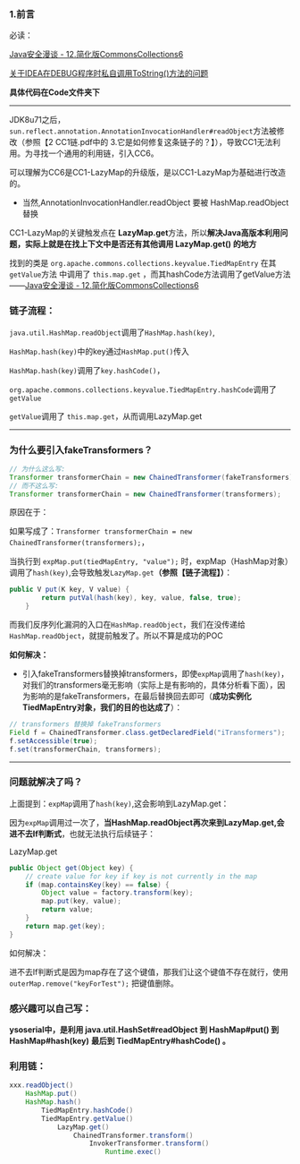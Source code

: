 ### 1.前言

必读：

[Java安全漫谈 - 12.简化版CommonsCollections6](https://t.zsxq.com/A2j2beE)

[关于IDEA在DEBUG程序时私自调用ToString()方法的问题](https://blog.csdn.net/weixin_45126177/article/details/125380641)

**具体代码在Code文件夹下**

---

JDK8u71之后， `sun.reflect.annotation.AnnotationInvocationHandler#readObject`方法被修改（参照【2 CC1链.pdf中的 3.它是如何修复这条链子的？】），导致CC1无法利用。为寻找一个通用的利用链，引入CC6。

可以理解为CC6是CC1-LazyMap的升级版，是以CC1-LazyMap为基础进行改造的。

- 当然,AnnotationInvocationHandler.readObject 要被 HashMap.readObject替换

CC1-LazyMap的关键触发点在 **LazyMap.get**方法，所以**解决Java⾼版本利⽤问题，实际上就是在找上下文中是否还有其他调用 LazyMap.get() 的地方**

找到的类是 `org.apache.commons.collections.keyvalue.TiedMapEntry` 在其`getValue`⽅法
中调⽤了 `this.map.get` ，⽽其hashCode⽅法调⽤了getValue⽅法	——[Java安全漫谈 - 12.简化版CommonsCollections6](https://t.zsxq.com/A2j2beE)

### 链子流程：

`java.util.HashMap.readObject`调用了`HashMap.hash(key)`,

`HashMap.hash(key)`中的key通过`HashMap.put()`传入

`HashMap.hash(key)`调用了`key.hashCode()`，

`org.apache.commons.collections.keyvalue.TiedMapEntry.hashCode`调用了`getValue`

`getValue`调⽤了 `this.map.get`，从而调用LazyMap.get

---

### 为什么要引入fakeTransformers？

```java
// 为什么这么写:
Transformer transformerChain = new ChainedTransformer(fakeTransformers);
// 而不这么写:
Transformer transformerChain = new ChainedTransformer(transformers);
```

原因在于：

如果写成了：`Transformer transformerChain = new ChainedTransformer(transformers);`，

当执行到 `expMap.put(tiedMapEntry, "value");` 时，expMap（HashMap对象）调用了`hash(key)`,会导致触发`LazyMap.get`**（参照【链子流程】）**：

```java
public V put(K key, V value) {
        return putVal(hash(key), key, value, false, true);
    }
```

而我们反序列化漏洞的入口在`HashMap.readObject`，我们在没传递给`HashMap.readObject`，就提前触发了。所以不算是成功的POC

**如何解决：**

- 引入fakeTransformers替换掉transformers，即使`expMap`调用了`hash(key)`，对我们的transformers毫无影响（实际上是有影响的，具体分析看下面），因为影响的是fakeTransformers，在最后替换回去即可（**成功实例化TiedMapEntry对象，我们的目的也达成了**）：

```java
// transformers 替换掉 fakeTransformers
Field f = ChainedTransformer.class.getDeclaredField("iTransformers");
f.setAccessible(true);
f.set(transformerChain, transformers);
```

---

### 问题就解决了吗？

上面提到：`expMap`调用了`hash(key)`,这会影响到LazyMap.get：

因为`expMap`调用过一次了，**当HashMap.readObject再次来到LazyMap.get,会进不去If判断式**，也就无法执行后续链子：

LazyMap.get

```java
public Object get(Object key) {
    // create value for key if key is not currently in the map
    if (map.containsKey(key) == false) {
        Object value = factory.transform(key);
        map.put(key, value);
        return value;
    }
    return map.get(key);
}
```

如何解决：

进不去If判断式是因为map存在了这个键值，那我们让这个键值不存在就行，使用`outerMap.remove("keyForTest");` 把键值删除。



### 感兴趣可以自己写：

**ysoserial中，是利用 java.util.HashSet#readObject 到 HashMap#put() 到 HashMap#hash(key)**
**最后到 TiedMapEntry#hashCode() 。**



### 利用链：

```java
xxx.readObject()
    HashMap.put()
    HashMap.hash()
        TiedMapEntry.hashCode()
        TiedMapEntry.getValue()
            LazyMap.get()
                ChainedTransformer.transform()
                    InvokerTransformer.transform()
                        Runtime.exec()
```
